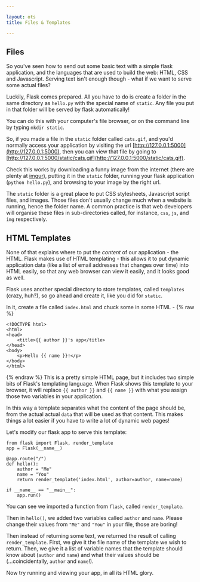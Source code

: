 ```yaml
---

layout: ots
title: Files & Templates

---
```


## Files

So you've seen how to send out some basic text with a simple flask application, and the languages that are used to build the web: HTML, CSS and Javascript. Serving text isn't enough though - what if we want to serve some actual files?

Luckily, Flask comes prepared. All you have to do is create a folder in the same directory as `hello.py` with the special name of `static`. Any file you put in that folder will be served by flask automatically!

You can do this with your computer's file browser, or on the command line by typing `mkdir static`.

So, if you made a file in the `static` folder called `cats.gif`, and you'd normally access your application by visiting the url [http://127.0.0.1:5000](http://127.0.0.1:5000), then you can view that file by going to [http://127.0.0.1:5000/static/cats.gif](http://127.0.0.1:5000/static/cats.gif).

Check this works by downloading a funny image from the internet (there are plenty at [imgur](http://imgur.com)), putting it in the `static` folder, running your flask application (`python hello.py`), and browsing to your image by the right url.

The `static` folder is a great place to put CSS stylesheets, Javascript script files, and images. Those files don't usually change much when a website is running, hence the folder name. A common practice is that web developers will organise these files in sub-directories called, for instance, `css`, `js`, and `img` respectively. 

## HTML Templates

None of that explains where to put the *content* of our application - the HTML. Flask makes use of HTML templating - this allows it to put dynamic application data (like a list of email addresses that changes over time) into HTML easily, so that any web browser can view it easily, and it looks good as well.

Flask uses another special directory to store templates, called `templates` (crazy, huh?), so go ahead and create it, like you did for `static`.

In it, create a file called `index.html` and chuck some in some HTML -
{% raw %}

    <!DOCTYPE html>
    <html>
    <head>
        <title>{{ author }}'s app</title>
    </head>
    <body>
        <p>Hello {{ name }}!</p>
    </body>
    </html>

{% endraw %}
This is a pretty simple HTML page, but it includes two simple bits of Flask's templating language. When Flask shows this template to your browser, it will replace `{{ author }}` and `{{ name }}` with what you assign those two variables in your application.

In this way a template separates what the content of the page should be, from the actual actual `data` that will be used as that content. This makes things a lot easier if you have to write a lot of dynamic web pages!

Let's modify our flask app to serve this template:

    from flask import Flask, render_template
    app = Flask(__name__)

    @app.route("/")
    def hello():
        author = "Me"
        name = "You"
        return render_template('index.html', author=author, name=name)

    if __name__ == "__main__":
        app.run()

You can see we imported a function from `flask`, called `render_template`.

Then in `hello()`, we added two variables called `author` and `name`. Please change their values from `"Me"` and `"You"` in your file, those are boring!

Then instead of returning some text, we returned the result of calling `render_template`. First, we give it the file name of the template we wish to return. Then, we give it a list of variable names that the template should know about (`author` and `name`) and what their values should be (...coincidentally, `author` and `name`!).

Now try running and viewing your app, in all its HTML glory.
